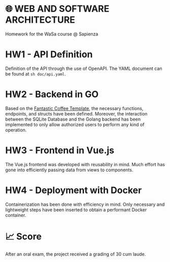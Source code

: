 # 🌐 WEB AND SOFTWARE ARCHITECTURE
Homework for the WaSa course @ Sapienza

# HW1 - API Definition
Definition of the API through the use of OpenAPI. The YAML document can be found at ```sh doc/api.yaml```.

# HW2 - Backend in GO
Based on the [Fantastic Coffee Template](https://github.com/sapienzaapps/fantastic-coffee-decaffeinated), the necessary functions, endpoints, and structs have been defined. Moreover, the interaction between the SQLite Database and the Golang backend has been implemented to only allow authorized users to perform any kind of operation.

# HW3 - Frontend in Vue.js
The Vue.js frontend was developed with reusability in mind. Much effort has gone into efficiently passing data from views to components.

# HW4 - Deployment with Docker
Containerization has been done with efficiency in mind. Only necessary and lightweight steps have been inserted to obtain a performant Docker container.

# 📈 Score
After an oral exam, the project received a grading of 30 cum laude.
